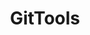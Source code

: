 ---
title: "GitTools"
description: "Collection of tools for finding, downloading, and extracting Git repositories from websites with exposed .git directories for recovery and analysis."
platforms: ["linux", "macos", "cli"]
categories: ["Web", "OSINT"]
tags: ["git-dumper", "git-extractor", "source-code-recovery", "information-leakage", "web-security"]
github: "https://github.com/internetwache/GitTools"
documentation: "https://github.com/internetwache/GitTools/blob/master/README.md"
---